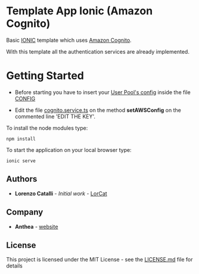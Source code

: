 # Template App Ionic (Amazon Cognito)
Basic [IONIC](https://ionicframework.com/) template which uses [Amazon Cognito](https://aws.amazon.com/cognito/).

With this template all the authentication services are already implemented. 

# Getting Started

* Before starting you have to insert your [User Pool's config](https://docs.aws.amazon.com/cognito/latest/developerguide/cognito-user-identity-pools.html)
  inside the file [CONFIG](/src/CONFIG/CONFIG.ts)

* Edit the file [cognito.service.ts](/src/providers/AWS/cognito.service.ts) on the method **setAWSConfig**
  on the commented line 'EDIT THE KEY'.
  
To install the node modules type:
```
npm install
```
To start the application on your local browser type:
```
ionic serve
```

## Authors

* **Lorenzo Catalli** - *Initial work* - [LorCat](https://github.com/LorCat9)

## Company

* **Anthea** - [website](http://www.gruppoanthea.it)

## License

This project is licensed under the MIT License - see the [LICENSE.md](LICENSE.md) file for details

